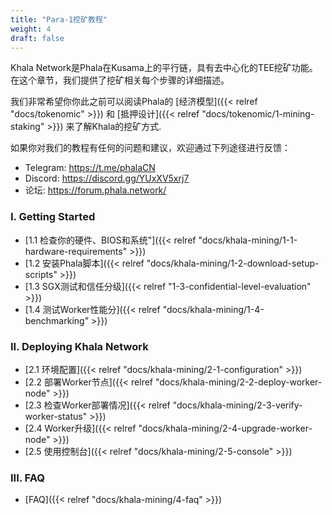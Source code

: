 ```yaml
---
title: "Para-1挖矿教程"
weight: 4
draft: false
---
```


Khala Network是Phala在Kusama上的平行链，具有去中心化的TEE挖矿功能。在这个章节，我们提供了挖矿相关每个步骤的详细描述。

我们非常希望你你此之前可以阅读Phala的 [经济模型]({{< relref "docs/tokenomic" >}}) 和 [抵押设计]({{< relref "docs/tokenomic/1-mining-staking" >}}) 来了解Khala的挖矿方式.

如果你对我们的教程有任何的问题和建议，欢迎通过下列途径进行反馈：
- Telegram: https://t.me/phalaCN
- Discord: https://discord.gg/YUxXV5xrj7
- 论坛: https://forum.phala.network/

### I. Getting Started

- [1.1 检查你的硬件、BIOS和系统"]({{< relref "docs/khala-mining/1-1-hardware-requirements" >}})
- [1.2 安装Phala脚本]({{< relref "docs/khala-mining/1-2-download-setup-scripts" >}})
- [1.3 SGX测试和信任分级]({{< relref "1-3-confidential-level-evaluation" >}})
- [1.4 测试Worker性能分]({{< relref "docs/khala-mining/1-4-benchmarking" >}})

### II. Deploying Khala Network

- [2.1 环境配置]({{< relref "docs/khala-mining/2-1-configuration" >}})
- [2.2 部署Worker节点]({{< relref "docs/khala-mining/2-2-deploy-worker-node" >}})
- [2.3 检查Worker部署情况]({{< relref "docs/khala-mining/2-3-verify-worker-status" >}})
- [2.4 Worker升级]({{< relref "docs/khala-mining/2-4-upgrade-worker-node" >}})
- [2.5 使用控制台]({{< relref "docs/khala-mining/2-5-console" >}})


### III. FAQ

- [FAQ]({{< relref "docs/khala-mining/4-faq" >}})
